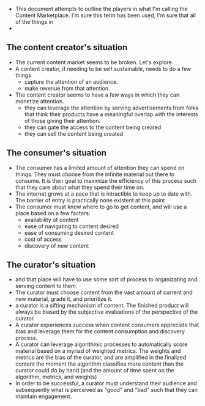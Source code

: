 - This document attempts to outline the players in what I'm calling the Content Marketplace. I'm sure this term has been used, I'm sure that all of the things in
-
## The content creator's situation
- The current content market seems to be broken. Let's explore.
- A content creator, if needing to be self sustainable, needs to do a few things
	- capture the attention of an audience.
	- make revenue from that attention.
- The content creator seems to have a few ways in which they can monetize attention.
	- they can leverage the attention by serving advertisements from folks that think their products have  a meaningful overlap with the interests of those giving their attention.
	- they can gate the access to the content being created
	- they can sell the content being created
## The consumer's situation
- The consumer has a limited amount of attention they can spend on things. They must choose from the infinite material out there to consume. It is their goal to maximize the efficiency of this process such that they care about what they spend their time on.
- The internet grows at a pace that is intractible to keep up to date with. The barrier of entry is practically none existent at this point
- The consumer must know where to go to get content, and will use a place based on a few factors:
	- availability of content
	- ease of navigating to content desired
	- ease of consuming desired content
	- cost of access
	- discovery of new content
## The curator's situation
- and that place will have to use some sort of process to organizating and serving content to them.
- The curator must choose content from the vast amount of current and new material, grade it, and prioritize it.
- a curator is a sifting mechanism of content. The finished product will always be biased by the subjective evaluations of the perspective of the curator.
- A curator experiences success when content consumers appreciate that bias and leverage them for the content consumption and discovery process.
- A curator can leverage algorithmic processes to automatically score material based on a myriad of weighted metrics. The weights and metrics are the bias of the curator, and are amplified in the finalized content the moment the algorithm classifies more content than the curator could do by hand (and the amount of time spent on the algorithm, metrics, and weights)
- In order to be successful, a curator must understand their audience and subsequently what is perceived as "good" and "bad" such that they can maintain engagement.